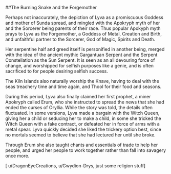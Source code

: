 ##The Burning Snake and the Forgemother     

Perhaps not inaccurately, the depiction of Lyva as a promiscuous Goddess and mother of Sunda spread, and mingled with the Apokryph myth of her and the Sorcerer being parents of their race. Thus popular Apokyph myth prays to Lyva as the Forgemother, a Goddess of Metal, Creation and Birth, and unfaithful partner to the Sorcerer, God of Magic, Spirits and Death.     

Her serpentine half and greed itself is personified in another being, merged with the idea of the ancient mythic Gargantuan Serpent and the Serpent Constellation as the Sun Serpent. It is seen as an all devouring force of change, and worshipped for selfish purposes like a genie, and is often sacrificed to for people desiring selfish success.     

The Kiln Islands also naturally worship the Knave, having to deal with the seas treachery time and time again, and Thool for their food and seasons.    

During this period, Lyva also finally claimed her first prophet, a miner Apokryph called Erum, who she instructed to spread the news that she had ended the curses of Oryllia. While the story was told, the details often fluctuated. In some versions, Lyva made a bargain with the Witch Queen, giving her a child or seducing her to make a child, in some she tricked the Witch Queen with a fake contract, or defeated her in force of arms with a metal spear. Lyva quickly decided she liked the trickery option best, since no mortals seemed to believe that she had lectured her until she broke.       

Through Erum she also taught chants and essentials of trade to help her people, and urged her people to work together rather than fall into savagery once more.     

[ u/DragonEyeCreations, u/Gwydion-Drys, just some religion stuff]